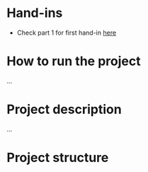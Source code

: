 # Hand-ins

- Check part 1 for first hand-in [here](PART1.MD)

# How to run the project

...

# Project description

...

# Project structure
